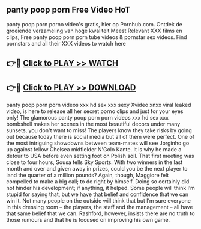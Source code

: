 ## panty poop porn Free Video HoT 

panty poop porn porno video's gratis, hier op Pornhub.com. Ontdek de groeiende verzameling van hoge kwaliteit Meest Relevant XXX films en clips,
Free panty poop porn porn tube videos & pornstar sex videos. Find pornstars and all their XXX videos to watch here


## 👉🔴 [Click to PLAY >> WATCH](http://us.freeplayer.one?title=panty_poop_porn&ref=16D)

## 👉🔴 [Click to PLAY >> DOWNLOAD](http://us.freeplayer.one?title=panty_poop_porn&ref=16D)


panty poop porn porn videos xxx hd sex xxx sexy Xvideo xnxx viral leaked video, is here to release all her secret porno clips and just for your eyes only! The glamorous panty poop porn porn videos xxx hd sex xxx bombshell makes her scenes in the most beautiful decors under many sunsets, you don't want to miss! The players know they take risks by going out because today there is social media but all of them were perfect. One of the most intriguing showdowns between team-mates will see Jorginho go up against fellow Chelsea midfielder N'Golo Kante. It is why he made a detour to USA before even setting foot on Polish soil. That first meeting was close to four hours, Sousa tells Sky Sports. With two winners in the last month and over and given away in prizes, could you be the next player to land the quarter of a million pounds? Again, though, Maggiore felt compelled to make a big call; to do right by himself. Doing so certainly did not hinder his development; if anything, it helped. Some people will think I’m stupid for saying that, but we have that belief and confidence that we can win it. Not many people on the outside will think that but I’m sure everyone in this dressing room – the players, the staff and the management – all have that same belief that we can. Rashford, however, insists there are no truth to those rumours and that he is focused on improving his own game.